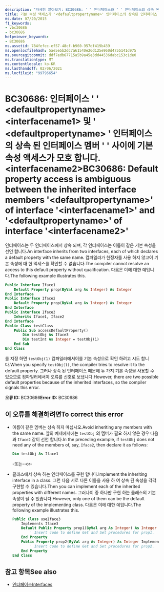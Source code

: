 ```yaml
---
description: "자세히 알아보기: BC30686: ' ' 인터페이스와 ' ' 인터페이스의 상속 된 인터페이스 멤버 ' ' 사이에 기본 속성 액세스가 모호 합니다. <defaultpropertyname> <interfacename1> <defaultpropertyname> '<interfacename2>"
title: 기본 속성 액세스가 '<defaultpropertyname>' 인터페이스의 상속된 인터페이스 멤버 '<interfacename1>'과(와) '<defaultpropertyname>' 인터페이스의 상속된 인터페이스 멤버 '<interfacename2>' 사이에서 모호합니다.
ms.date: 07/20/2015
f1_keywords:
- vbc30686
- bc30686
helpviewer_keywords:
- BC30686
ms.assetid: 784fefec-ef57-48cf-b960-957df419b439
ms.openlocfilehash: 5ae5e5b2dc7a61540e26d125e960d4755141d975
ms.sourcegitcommit: ddf7edb67715a5b9a45e3dd44536dabc153c1de0
ms.translationtype: MT
ms.contentlocale: ko-KR
ms.lasthandoff: 02/06/2021
ms.locfileid: "99796654"
---
```

# <a name="bc30686-default-property-access-is-ambiguous-between-the-inherited-interface-members-defaultpropertyname-of-interface-interfacename1-and-defaultpropertyname-of-interface-interfacename2"></a><span data-ttu-id="b82b2-103">BC30686: 인터페이스 ' ' \<defaultpropertyname> \<interfacename1> 및 ' \<defaultpropertyname> ' 인터페이스의 상속 된 인터페이스 멤버 ' ' 사이에 기본 속성 액세스가 모호 합니다. \<interfacename2></span><span class="sxs-lookup"><span data-stu-id="b82b2-103">BC30686: Default property access is ambiguous between the inherited interface members '\<defaultpropertyname>' of interface '\<interfacename1>' and '\<defaultpropertyname>' of interface '\<interfacename2>'</span></span>

<span data-ttu-id="b82b2-104">인터페이스는 두 인터페이스에서 상속 되며, 각 인터페이스는 이름이 같은 기본 속성을 선언 합니다.</span><span class="sxs-lookup"><span data-stu-id="b82b2-104">An interface inherits from two interfaces, each of which declares a default property with the same name.</span></span> <span data-ttu-id="b82b2-105">컴파일러가 한정자를 사용 하지 않고이 기본 속성에 대 한 액세스를 확인할 수 없습니다.</span><span class="sxs-lookup"><span data-stu-id="b82b2-105">The compiler cannot resolve an access to this default property without qualification.</span></span> <span data-ttu-id="b82b2-106">다음은 이에 대한 예입니다.</span><span class="sxs-lookup"><span data-stu-id="b82b2-106">The following example illustrates this.</span></span>

```vb
Public Interface Iface1
    Default Property prop(ByVal arg As Integer) As Integer
End Interface
Public Interface Iface2
    Default Property prop(ByVal arg As Integer) As Integer
End Interface
Public Interface Iface3
    Inherits Iface1, Iface2
End Interface
Public Class testClass
    Public Sub accessDefaultProperty()
        Dim testObj As Iface3
        Dim testInt As Integer = testObj(1)
    End Sub
End Class
```

<span data-ttu-id="b82b2-107">를 지정 하면 `testObj(1)` 컴파일러에서이를 기본 속성으로 확인 하려고 시도 합니다.</span><span class="sxs-lookup"><span data-stu-id="b82b2-107">When you specify `testObj(1)`, the compiler tries to resolve it to the default property.</span></span> <span data-ttu-id="b82b2-108">그러나 상속 된 인터페이스 때문에 두 가지 기본 속성을 사용할 수 있으므로 컴파일러에서이 오류를 신호로 보냅니다.</span><span class="sxs-lookup"><span data-stu-id="b82b2-108">However, there are two possible default properties because of the inherited interfaces, so the compiler signals this error.</span></span>

<span data-ttu-id="b82b2-109">**오류 ID:** BC30686</span><span class="sxs-lookup"><span data-stu-id="b82b2-109">**Error ID:** BC30686</span></span>

## <a name="to-correct-this-error"></a><span data-ttu-id="b82b2-110">이 오류를 해결하려면</span><span class="sxs-lookup"><span data-stu-id="b82b2-110">To correct this error</span></span>

- <span data-ttu-id="b82b2-111">이름이 같은 멤버는 상속 하지 마십시오.</span><span class="sxs-lookup"><span data-stu-id="b82b2-111">Avoid inheriting any members with the same name.</span></span> <span data-ttu-id="b82b2-112">앞의 예제에서에는 `testObj` 의 멤버가 필요 하지 않은 경우 다음과 `Iface2` 같이 선언 합니다.</span><span class="sxs-lookup"><span data-stu-id="b82b2-112">In the preceding example, if `testObj` does not need any of the members of, say, `Iface2`, then declare it as follows:</span></span>

  ```vb
  Dim testObj As Iface1
  ```

  <span data-ttu-id="b82b2-113">\-또는-</span><span class="sxs-lookup"><span data-stu-id="b82b2-113">\-or-</span></span>

- <span data-ttu-id="b82b2-114">클래스에서 상속 하는 인터페이스를 구현 합니다.</span><span class="sxs-lookup"><span data-stu-id="b82b2-114">Implement the inheriting interface in a class.</span></span> <span data-ttu-id="b82b2-115">그런 다음 서로 다른 이름을 사용 하 여 상속 된 속성을 각각 구현할 수 있습니다.</span><span class="sxs-lookup"><span data-stu-id="b82b2-115">Then you can implement each of the inherited properties with different names.</span></span> <span data-ttu-id="b82b2-116">그러나이 중 하나만 구현 하는 클래스의 기본 속성이 될 수 있습니다.</span><span class="sxs-lookup"><span data-stu-id="b82b2-116">However, only one of them can be the default property of the implementing class.</span></span> <span data-ttu-id="b82b2-117">다음은 이에 대한 예입니다.</span><span class="sxs-lookup"><span data-stu-id="b82b2-117">The following example illustrates this.</span></span>

  ```vb
  Public Class useIface3
      Implements Iface3
      Default Public Property prop1(ByVal arg As Integer) As Integer Implements Iface1.prop
          ' Insert code to define Get and Set procedures for prop1.
      End Property
      Public Property prop2(ByVal arg As Integer) As Integer Implements Iface2.prop
          ' Insert code to define Get and Set procedures for prop2.
      End Property
  End Class
  ```

## <a name="see-also"></a><span data-ttu-id="b82b2-118">참고 항목</span><span class="sxs-lookup"><span data-stu-id="b82b2-118">See also</span></span>

- [<span data-ttu-id="b82b2-119">인터페이스</span><span class="sxs-lookup"><span data-stu-id="b82b2-119">Interfaces</span></span>](../../programming-guide/language-features/interfaces/index.md)
